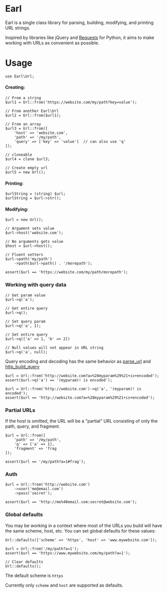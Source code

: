 # Earl

Earl is a single class library for parsing, building, modifying, and printing URL strings.

Inspired by libraries like jQuery and [Requests](https://requests.readthedocs.io/en/master/) for Python, it aims to make working with URLs as convenient as possible.

# Usage 
```
use Earl\Url;
```

#### Creating:
```
// From a string
$url1 = Url::from('https://website.com/my/path?key=value');

// From another Earl\Url 
$url2 = Url::from($url1); 

// From an array
$url3 = Url::from([
    'host' => 'website.com',
    'path' => '/my/path',
    'query' => ['key' => 'value']  // can also use 'q'
]);

// cloneable
$url4 = clone $url3;

// Create empty url
$url5 = new Url();
```

#### Printing:
```
$urlString = (string) $url;
$urlString = $url->str();
```

#### Modifying:
```
$url = new Url();

// Argument sets value
$url->host('website.com');

// No arguments gets value 
$host = $url->host();

// Fluent setters
$url->path('my/path')
    ->path($url->path() . '/morepath');

assert($url == 'https://website.com/my/path/morepath');
```

### Working with query data
```
// Get param value
$url->q('a');

// Get entire query
$url->q();

// Set query param
$url->q('a', 1);

// Set entire query
$url->q(['a' => 1, 'b' => 2])

// Null values will not appear in URL string
$url->q('a', null);
```

Query encoding and decoding has the same behavior as [parse_url](https://www.php.net/manual/en/function.parse-url) and [http_build_query](https://www.php.net/manual/en/function.http-build-query.php)
```
$url = Url::from('http://website.com?a=%28myparam%29%21+is+encoded');
assert($url->q('a') == '(myparam)! is encoded');

$url = Url::from('http://website.com')->q('a', '(myparam)! is encoded');
assert($url == 'http://website.com?a=%28myparam%29%21+is+encoded');
```

### Partial URLs
If the host is omitted, the URL will be a "partial" URL consisting of only the path, query, and fragment.
```
$url = Url::from([
    'path' => '/my/path', 
    'q' => ['a' => 1],
    'fragment' => 'frag
]);

assert($url == '/my/path?a=1#frag');
```

### Auth
```
$url = Url::from('http://website.com')
    ->user('me@email.com')
    ->pass('secret');

assert($url == 'http://me%40email.com:secret@website.com');
```

### Global defaults
You may be working in a context where most of the URLs you build will have the same scheme, host, etc.
You can set global defaults for these values:
```
Url::defaults(['scheme' => 'https', 'host' => 'www.mywebsite.com']);

$url = Url::from('/my/path?a=1');
assert($url == 'https://www.mywebsite.com/my/path?a=1');

// Clear defaults
Url::defaults();
```

The default scheme is `https`

Currently only `scheme` and `host` are supported as defaults.

